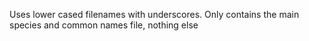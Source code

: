 Uses lower cased filenames with underscores.
Only contains the main species and common names file,  nothing else 


